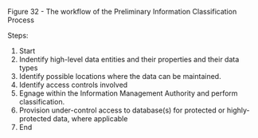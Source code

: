 Figure 32 - The workflow of the Preliminary Information Classification Process

Steps:

1. Start
2. Indentify high-level data entities and their properties and their data types
3. Identify possible locations where the data can be maintained.
4. Identify access controls involved
5. Egnage within the Information Management Authority and perform classification.
6. Provision under-control access to database(s) for protected or highly-protected data, where applicable
7. End